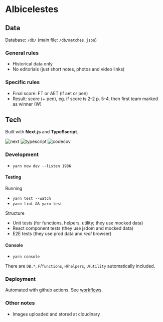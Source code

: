 # Albicelestes

## Data

Database: `/db/` (main file: `/db/matches.json`)

### General rules

- Historical data only
- No editorials (just short notes, photos and video links)

### Specific rules

- Final score: FT or AET (if aet or pen)
- Result: score (+ pen), eg. if score is 2-2 p. 5-4, then first team marked as winner (W)

## Tech

Built with **Next.js** and **TypeSscript**.

![next](https://badge.fury.io/js/next.svg)
![typescript](https://badge.fury.io/js/typescript.svg)
![codecov](https://codecov.io/gh/sobstel/albicelestes/branch/master/graph/badge.svg)

### Development

- `yarn now dev --listen 1986`

#### Testing

Running

- `yarn test --watch`
- `yarn lint && yarn test`

Structure

- Unit tests (for functions, helpers, utility; they use mocked data)
- React component tests (they use jsdom and mocked data)
- E2E tests (they use prod data and _real_ browser)

#### Console

- `yarn console`

There are `DB.*`, `F`/`functions`, `H`/`helpers`, `U`/`utility` automatically included.

### Deployment

Automated with github actions. See [workflows](./github/workflows).

### Other notes

- Images uploaded and stored at cloudinary
